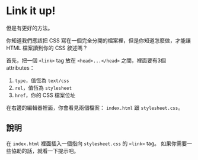 Link it up!
===========

但是有更好的方法。


你知道我們應該把 CSS 寫在一個完全分開的檔案裡，但是你知道怎麼做，才能讓 HTML 檔案讀到你的 CSS 敘述嗎？


首先，把一個 `<link>` tag 放在 `<head>...</head>` 之間，裡面要有3個 attributes：

1. `type`，值恆為 `text/css`
2. `rel`，值恆為 `stylesheet`
3. `href`，你的 CSS 檔案位址

在右邊的編輯器裡面，你會看見兩個檔案： `index.html` 跟 `stylesheet.css`。


說明
----
在 `index.html` 裡面插入一個指向 `stylesheet.css` 的 `<link>` tag。
 如果你需要一些協助的話，就看一下提示吧。
